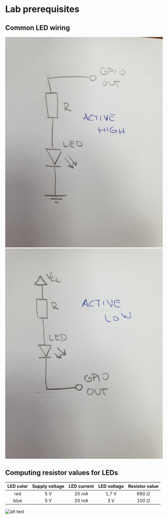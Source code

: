 # Lab prerequisites

## Common LED wiring

![alt text](../../Images/LED-active-high.jpg)
![alt text](../../Images/LED-active-low.jpg)

## Computing resistor values for LEDs

| **LED color** | **Supply voltage** | **LED current** | **LED voltage** | **Resistor value** |
|:-:|:-:|:-:|:-:|:-:|
| red | 5 V | 20 mA | 1,7 V | 660 $\Omega$ |
| blue | 5 V | 20 mA | 3 V | 100 $\Omega$ |


![alt text](https://latex.codecogs.com/gif.latex?R&space;=&space;\frac{V_{SUPPLY}-V_{LED}}{I}&space;=&space;\frac{5&space;-&space;1,7}{20\cdot&space;10^{-3}}&space;=&space;660\&space;\Omega)

